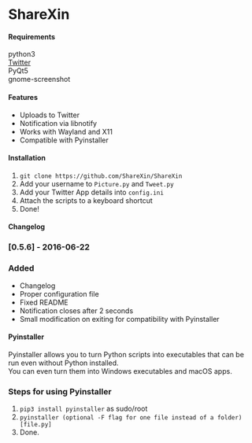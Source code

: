 # ShareXin

#### Requirements
python3  
[Twitter](https://github.com/sixohsix/twitter)  
PyQt5  
gnome-screenshot  

#### Features
* Uploads to Twitter
* Notification via libnotify
* Works with Wayland and X11
* Compatible with Pyinstaller

#### Installation
1. `git clone https://github.com/ShareXin/ShareXin`
2. Add your username to `Picture.py` and `Tweet.py`
3. Add your Twitter App details into `config.ini`
4. Attach the scripts to a keyboard shortcut
5. Done!

#### Changelog
### [0.5.6] - 2016-06-22
### Added
- Changelog
- Proper configuration file
- Fixed README
- Notification closes after 2 seconds
- Small modification on exiting for compatibility with Pyinstaller

#### Pyinstaller
Pyinstaller allows you to turn Python scripts into executables that can be run even without Python installed.  
You can even turn them into Windows executables and macOS apps.  

### Steps for using Pyinstaller
1. `pip3 install pyinstaller` as sudo/root
2. `pyinstaller (optional -F flag for one file instead of a folder) [file.py]`
3. Done.
